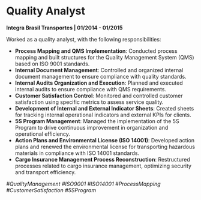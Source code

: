 # Quality Analyst
**Integra Brasil Transportes | 01/2014 - 01/2015**

Worked as a quality analyst, with the following responsibilities:

- **Process Mapping and QMS Implementation**: Conducted process mapping and built structures for the Quality Management System (QMS) based on ISO 9001 standards.
- **Internal Document Management**: Controlled and organized internal document management to ensure compliance with quality standards.
- **Internal Audits Organization and Execution**: Planned and executed internal audits to ensure compliance with QMS requirements.
- **Customer Satisfaction Control**: Monitored and controlled customer satisfaction using specific metrics to assess service quality.
- **Development of Internal and External Indicator Sheets**: Created sheets for tracking internal operational indicators and external KPIs for clients.
- **5S Program Management**: Managed the implementation of the 5S Program to drive continuous improvement in organization and operational efficiency.
- **Action Plans and Environmental License (ISO 14001)**: Developed action plans and renewed the environmental license for transporting hazardous materials in compliance with ISO 14001 standards.
- **Cargo Insurance Management Process Reconstruction**: Restructured processes related to cargo insurance management, optimizing security and transport efficiency.

*#QualityManagement #ISO9001 #ISO14001 #ProcessMapping #CustomerSatisfaction #5SProgram*
